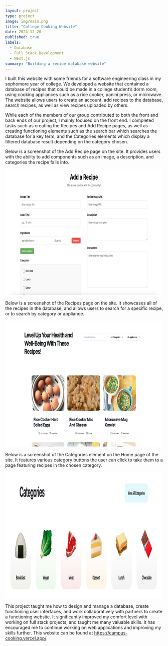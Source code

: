 ```yaml
---
layout: project
type: project
image: img/main.png
title: "College Cooking Website"
date: 2024-12-20
published: true
labels:
  - Database
  - Full Stack Development
  - Next.js
summary: "Building a recipe database website"
---
```

I built this website with some friends for a software engineering class in my sophomore year of college. We developed a website that contained a database of recipes that could be made in a college student’s dorm room, using cooking appliances such as a rice cooker, panini press, or microwave. The website allows users to create an account, add recipes to the database, search recipes, as well as view recipes uploaded by others. 

While each of the members of our group contributed to both the front and back ends of our project, I mainly focused on the front end. I completed tasks such as creating the Recipes and Add Recipe pages, as well as creating functioning elements such as the search bar which searches the database for a key term, and the Categories elements which display a filtered database result depending on the category chosen. 

Below is a screenshot of the Add Recipe page on the site. It provides users with the ability to add components such as an image, a description, and categories the recipe falls into. 

<div class="text-center p-4">
  <img width="500px" img height = "400px" class="rounded float-start pe-4" src="../img/addrecipe.png">
</div>

Below is a screenshot of the Recipes page on the site. It showcases all of the recipes in the database, and allows users to search for a specific recipe, or to search by category or appliance. 

<div class="text-center p-4">
  <img width="500px" img height = "400px" class="rounded float-start pe-4" src="../img/recipes.png">
</div>

Below is a screenshot of the Categories element on the Home page of the site. It features various category buttons the user can click to take them to a page featuring recipes in the chosen category. 

<div class="text-center p-4">
  <img width="500px" img height = "400px" class="rounded float-start pe-4" src="../img/categories.png">
</div>

This project taught me how to design and manage a database, create functioning user interfaces, and work collaboratively with partners to create a functioning website. It significantly improved my comfort level with working on full stack projects, and taught me many valuable skills. It has encouraged me to continue working on web applications and improving my skills further. This website can be found at https://campus-cooking.vercel.app/.
